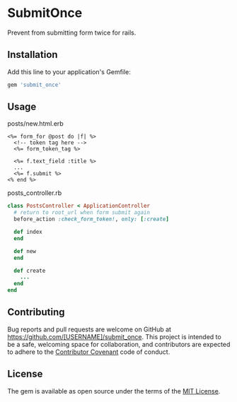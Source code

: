 # SubmitOnce

Prevent from submitting form twice for rails.

## Installation

Add this line to your application's Gemfile:

```ruby
gem 'submit_once'
```

## Usage

posts/new.html.erb
```
<%= form_for @post do |f| %>
  <!-- token tag here -->
  <%= form_token_tag %>

  <%= f.text_field :title %>
  ...
  <%= f.submit %>
<% end %>
```

posts_controller.rb
```ruby
class PostsController < ApplicationController
  # return to root_url when form submit again
  before_action :check_form_token!, only: [:create]

  def index
  end

  def new
  end

  def create
    ...
  end
end
```

## Contributing

Bug reports and pull requests are welcome on GitHub at https://github.com/[USERNAME]/submit_once. This project is intended to be a safe, welcoming space for collaboration, and contributors are expected to adhere to the [Contributor Covenant](http://contributor-covenant.org) code of conduct.


## License

The gem is available as open source under the terms of the [MIT License](http://opensource.org/licenses/MIT).
